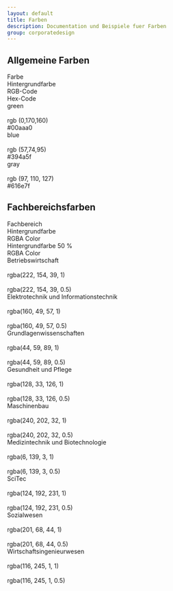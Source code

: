 ```yaml
---
layout: default
title: Farben
description: Documentation und Beispiele fuer Farben
group: corporatedesign
---
```


<section>
  <h1>Allgemeine Farben</h1>
  <section>
    <div class="container">
        <div class="row">
          <div class="col-xs-3 font-bold">Farbe</div>
          <div class="col-xs-3 font-bold">Hintergrundfarbe</div>
          <div class="col-xs-3 font-bold">RGB-Code</div>
          <div class="col-xs-3 font-bold">Hex-Code</div>
        </div>
        <div class="row">
          <div class="col-xs-3 font-bold">green</div>
          <div class="col-xs-3 background-green">&nbsp;</div>
          <div class="col-xs-3">rgb (0,170,160)</div>
          <div class="col-xs-3">#00aaa0</div>
        </div>
        <div class="row">
          <div class="col-xs-3 font-bold">blue</div>
          <div class="col-xs-3 background-blue">&nbsp;</div>
          <div class="col-xs-3">rgb (57,74,95)</div>
          <div class="col-xs-3">#394a5f</div>
        </div>
        <div class="row">
          <div class="col-xs-3 font-bold">gray</div>
          <div class="col-xs-3 background-gray">&nbsp;</div>
          <div class="col-xs-3">rgb (97, 110, 127)</div>
          <div class="col-xs-3">#616e7f</div>
        </div>
      </div>
  </section>
</section>

<section>
  <h1>Fachbereichsfarben</h1>
  <section>
    <div class="container">
      <div class="row">
        <div class="col-xs-3 font-bold">Fachbereich</div>
        <div class="col-xs-2 font-bold">Hintergrundfarbe</div>
        <div class="col-xs-2 font-bold">RGBA Color</div>
        <div class="col-xs-2 font-bold">Hintergrundfarbe 50 %</div>
        <div class="col-xs-3 font-bold">RGBA Color</div>
      </div>
      <div class="row">
        <div class="col-xs-3">
          Betriebswirtschaft
        </div>
        <div class="col-xs-2 background-color-fc-bw">&nbsp;</div>
        <div class="col-xs-2">rgba(222, 154, 39, 1)</div>
        <div class="col-xs-2 background-color-fc-bw-overlay">&nbsp;</div>
        <div class="col-xs-3">rgba(222, 154, 39, 0.5)</div>
      </div>
      <div class="row">
        <div class="col-xs-3">
          Elektrotechnik und Informationstechnik
        </div>
        <div class="col-xs-2 background-color-fc-et">&nbsp;</div>
        <div class="col-xs-2">rgba(160, 49, 57, 1)</div>
        <div class="col-xs-2 background-color-fc-et-overlay">&nbsp;</div>
        <div class="col-xs-3">rgba(160, 49, 57, 0.5)</div>
      </div>
      <div class="row">
        <div class="col-xs-3">
          Grundlagenwissenschaften
        </div>
        <div class="col-xs-2 background-color-fc-gl">&nbsp;</div>
        <div class="col-xs-2">rgba(44, 59, 89, 1)</div>
        <div class="col-xs-2 background-color-fc-gl-overlay">&nbsp;</div>
        <div class="col-xs-3">rgba(44, 59, 89, 0.5)</div>
      </div>
      <div class="row">
        <div class="col-xs-3">
          Gesundheit und Pflege
        </div>
        <div class="col-xs-2 background-color-fc-gp">&nbsp;</div>
        <div class="col-xs-2">rgba(128, 33, 126, 1)</div>
        <div class="col-xs-2 background-color-fc-gp-overlay">&nbsp;</div>
        <div class="col-xs-3">rgba(128, 33, 126, 0.5)</div>
      </div>
      <div class="row">
        <div class="col-xs-3">
          Maschinenbau
        </div>
        <div class="col-xs-2 background-color-fc-mb">&nbsp;</div>
        <div class="col-xs-2">rgba(240, 202, 32, 1)</div>
        <div class="col-xs-2 background-color-fc-mb-overlay">&nbsp;</div>
        <div class="col-xs-3">rgba(240, 202, 32, 0.5)</div>
      </div>
      <div class="row">
        <div class="col-xs-3">
          Medizintechnik und Biotechnologie
        </div>
        <div class="col-xs-2 background-color-fc-mt">&nbsp;</div>
        <div class="col-xs-2">rgba(6, 139, 3, 1)</div>
        <div class="col-xs-2 background-color-fc-mt-overlay">&nbsp;</div>
        <div class="col-xs-3">rgba(6, 139, 3, 0.5)</div>
      </div>
      <div class="row">
        <div class="col-xs-3">
          SciTec
        </div>
        <div class="col-xs-2 background-color-fc-sc">&nbsp;</div>
        <div class="col-xs-2">rgba(124, 192, 231, 1)</div>
        <div class="col-xs-2 background-color-fc-sc-overlay">&nbsp;</div>
        <div class="col-xs-3">rgba(124, 192, 231, 0.5)</div>
      </div>
      <div class="row">
        <div class="col-xs-3">
          Sozialwesen
        </div>
        <div class="col-xs-2 background-color-fc-sw">&nbsp;</div>
        <div class="col-xs-2">rgba(201, 68, 44, 1)</div>
        <div class="col-xs-2 background-color-fc-sw-overlay">&nbsp;</div>
        <div class="col-xs-3">rgba(201, 68, 44, 0.5)</div>
      </div>
      <div class="row">
        <div class="col-xs-3">
          Wirtschaftsingenieurwesen
        </div>
        <div class="col-xs-2 background-color-fc-wi">&nbsp;</div>
        <div class="col-xs-2">rgba(116, 245, 1, 1)</div>
        <div class="col-xs-2 background-color-fc-wi-overlay">&nbsp;</div>
        <div class="col-xs-3">rgba(116, 245, 1, 0.5)</div>
      </div>
    </div>
  </section>
</section>

